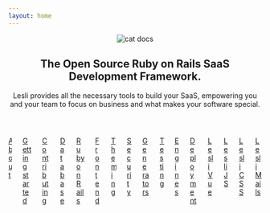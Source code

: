 ```yaml
---
layout: home
---
```


<script setup>
    import LesliComponentDescription from "./.vitepress/theme/components/LesliComponentDescription.vue"
    import LesliComponentCoreFeatures from "./.vitepress/theme/components/LesliComponentCoreFeatures.vue"
    import LesliComponentEngines from "./.vitepress/theme/components/LesliComponentEngines.vue"
</script>

<header class="hero is-medium lesli-page-header">
    <section class="hero-body">
        <div class="container">
            <img class="m-auto" alt="cat docs" src="/images/cats/docs.svg" />
            <h1 class="title">
                The Open Source Ruby on Rails <span class="lesli-title-colored">SaaS Development Framework.</span>
            </h1>
            <p class="description">
                Lesli provides all the necessary tools to build your SaaS, empowering you and your team to focus on business and what makes your software special. 
            </p>
        </div>
    </section>
</header>

<section class="container lesli-page-content-boxes">
    <div class="columns">
        <div class="column">
            <a href="/docs/about/">
                <i class="ri-heart-line"></i>
                About
            </a>
        </div>
        <div class="column">
            <a href="/docs/lesli/5x/getting-started/">
                <i class="ri-send-plane-line"></i>
                Getting started
            </a>
        </div>
        <div class="column">
            <a href="/docs/lesli/5x/contributing/">
                <i class="ri-git-pull-request-line"></i>
                Contributing
            </a>
        </div>
        <div class="column">
            <a href="/docs/lesli/5x/database/">
                <i class="ri-database-line"></i>
                Database
            </a>
        </div>
        <div class="column">
            <a href="/docs/lesli/5x/ruby-on-rails/">
                <i class="ri-server-line"></i>
                Ruby on Rails
            </a>
        </div>
        <div class="column">
            <a href="/docs/lesli/5x/theming/">
                <i class="ri-window-line"></i>
                Frontend
            </a>
        </div>
        <div class="column">
            <a href="/docs/lesli/5x/theming/">
                <i class="ri-palette-line"></i>
                Theming
            </a>
        </div>
        <div class="column">
            <a href="/docs/lesli/5x/security/">
                <i class="ri-shield-line"></i>
                Security
            </a>
        </div>
        <div class="column">
            <a href="/docs/lesli/5x/generators/">
                <i class="ri-code-line"></i>
                Generators
            </a>
        </div>
        <div class="column">
            <a href="/docs/lesli/5x/testing/">
                <i class="ri-bug-line"></i>
                Testing
            </a>
        </div>
        <div class="column">
            <a href="/docs/lesli/5x/engines/">
                <i class="ri-shapes-line"></i>
                Engines
            </a>
        </div>
        <div class="column">
            <a href="/docs/lesli/5x/deployment/">
                <i class="ri-flashlight-line"></i>
                Deployment
            </a>
        </div>
        <div class="column">
            <a href="/docs/lesli-vue/1x/">
                <i class="ri-vuejs-line"></i>
                Lesli Vue
            </a>
        </div>
        <div class="column">
            <a href="/docs/lesli-js/1x/">
                <i class="ri-javascript-line"></i>
                Lesli JS
            </a>
        </div>
        <div class="column">
            <a href="/docs/lesli-css/1x/">
                <i class="ri-css3-line"></i>
                Lesli CSS
            </a>
        </div>
        <div class="column">
            <a href="/docs/lesli-mails/1x/">
                <i class="ri-mail-open-line"></i>
                Lesli Mails
            </a>
        </div>
    </div>
</section>

<LesliComponentEngines />

<style lang="scss">
    @import "./.vitepress/theme/stylesheets/index.scss";
</style>
